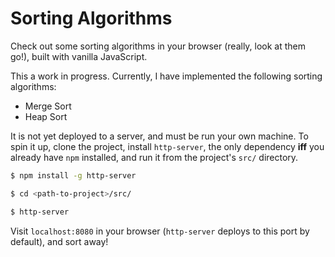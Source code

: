 Sorting Algorithms
==================
Check out some sorting algorithms in your browser (really, look at them go!),
built with vanilla JavaScript.

This a work in progress. Currently, I have implemented the following sorting algorithms:
-   Merge Sort
-   Heap Sort

It is not yet deployed to a server, and must be run your own machine.
To spin it up, clone the project, install `http-server`, the only dependency __iff__
you already have `npm` installed, and run it from the project's `src/` directory.

```bash
$ npm install -g http-server

$ cd <path-to-project>/src/

$ http-server
```

Visit `localhost:8080` in your browser (`http-server` deploys to this port by
default), and sort away!

